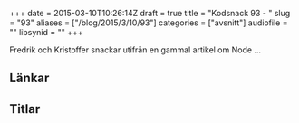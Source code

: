 +++
date = 2015-03-10T10:26:14Z
draft = true
title = "Kodsnack 93 - "
slug = "93"
aliases = ["/blog/2015/3/10/93"]
categories = ["avsnitt"]
audiofile = ""
libsynid = ""
+++

Fredrik och Kristoffer snackar utifrån en gammal artikel om Node …

## Länkar ##


## Titlar ##
